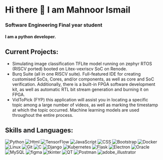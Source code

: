 # Hi there 👋 I am Mahnoor Ismail
### Software Engineering Final year student
#### I am a python developer.
## Current Projects:
- Simulating image classification TFLite model running on zephyr RTOS (RISCV ported) booted on Litex-vexriscv SoC on Renode.
- Burq Suite (all in one RISCV suite). Full-featured IDE for creating customised SoCs, Cores, and/or components, as well as core and SoC verification. Additionally, there is a built-in FPGA software development kit, as well as automatic RTL bit stream generation and burning it on FPGA.
- VidToPick (FYP) this application will assist you in locating a specific topic among a large number of videos, as well as marking the timestamp at which the topic occurred. Machine learning models are used throughout the entire process.
## Skills and Languages:
![Python](https://img.shields.io/badge/python-%230175C2.svg?style=for-the-badge&logo=python&logoColor=green)
![Html](https://img.shields.io/badge/Html-%2302569B.svg?style=for-the-badge&logo=html5&logoColor=white)
![TensorFlow](https://img.shields.io/badge/TensorFlow-%23FF6F00.svg?style=for-the-badge&logo=TensorFlow&logoColor=white)
![JavaScript](https://img.shields.io/badge/javascript-%23323330.svg?style=for-the-badge&logo=javascript&logoColor=%23F7DF1E)
![CSS](https://img.shields.io/badge/CSS-%2335495e.svg?style=for-the-badge&logo=CSS3&logoColor=%234FC08D)
![Bootstrap](https://img.shields.io/badge/Bootstrap-%23323330.svg?style=for-the-badge&logo=Bootstrap&logoColor=purple)
![Docker](https://img.shields.io/badge/docker-white?style=for-the-badge&logo=docker&logoColor=blue)
![Linux](https://img.shields.io/badge/linux-black?style=for-the-badge&logo=linux&logoColor=yellow)
![Git](https://img.shields.io/badge/git-orange?style=for-the-badge&logo=git&logoColor=red)
![C](https://img.shields.io/badge/C-blue?style=for-the-badge&logo=C&logoColor=blue)
![Django](https://img.shields.io/badge/C-E10098?style=for-the-badge&logo=C&logoColor=green)
![Kubernetes](https://img.shields.io/badge/Kubernetes-E10098?style=for-the-badge&logo=Kubernetes&logoColor=purple)
![Flask](https://img.shields.io/badge/flask-E10098?style=for-the-badge&logo=flask&logoColor=black)
![Electron](https://img.shields.io/badge/electron-E10098?style=for-the-badge&logo=electron&logoColor=darkblue)
![Oracle](https://img.shields.io/badge/oracle-E10098?style=for-the-badge&logo=oracle&logoColor=red)
![MySQL](https://img.shields.io/badge/-mysql-E10098?style=for-the-badge&logo=mysql&logoColor=yellow)
![figma](https://img.shields.io/badge/figma-E10098?style=for-the-badge&logo=figma&logoColor=green)
![tkinter](https://img.shields.io/badge/tkinter-E10098?style=for-the-badge&logo=python&logoColor=yellow)
![QT](https://img.shields.io/badge/QT-E10098?style=for-the-badge&logo=QT&logoColor=green)
![Postman](https://img.shields.io/badge/postman-E10098?style=for-the-badge&logo=postman&logoColor=orange)
![adobe_illustrator](https://img.shields.io/badge/adobe_illustrator-E10098?style=for-the-badge&logo=adobe-illustrator&logoColor=brown)

<!--
**Mahnoor-ismail01/Mahnoor-ismail01** is a ✨ _special_ ✨ repository because its `README.md` (this file) appears on your GitHub profile.

Here are some ideas to get you started:

- 🔭 I’m currently working on ...
- 🌱 I’m currently learning ...
- 👯 I’m looking to collaborate on ...
- 🤔 I’m looking for help with ...
- 💬 Ask me about ...
- 📫 How to reach me: ...
- 😄 Pronouns: ...
- ⚡ Fun fact: ...
-->
